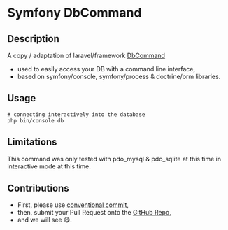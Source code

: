 # Symfony DbCommand

## Description

A copy / adaptation of laravel/framework [DbCommand](https://github.com/laravel/framework/blob/11.x/src/Illuminate/Database/Console/DbCommand.php)
* used to easily access your DB with a command line interface,
* based on symfony/console, symfony/process & doctrine/orm libraries.

## Usage

```shell
# connecting interactively into the database
php bin/console db
```

## Limitations

This command was only tested with pdo_mysql & pdo_sqlite at this time in interactive mode at this time.


## Contributions

* First, please use [conventional commit](https://www.conventionalcommits.org/en/v1.0.0-beta.4/),
* then, submit your Pull Request onto the [GitHub Repo](https://github.com/syjust/sf-db-cmd.git),
* and we will see 😋.
